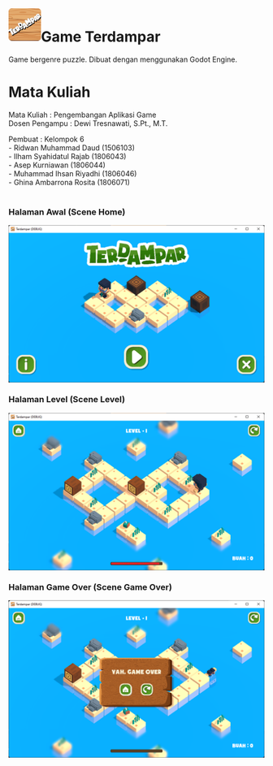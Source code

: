 <img src="icon.png" align="left" width="64" height="64">

# Game Terdampar
Game bergenre puzzle. Dibuat dengan menggunakan Godot Engine.

# Mata Kuliah
Mata Kuliah : Pengembangan Aplikasi Game <br>
Dosen Pengampu : Dewi Tresnawati, S.Pt., M.T. <br>

Pembuat : Kelompok 6 <br>
         - Ridwan Muhammad Daud	(1506103) <br>
         - Ilham Syahidatul Rajab	(1806043) <br>
         - Asep Kurniawan	(1806044) <br>
         - Muhammad Ihsan Riyadhi	(1806046) <br>
         - Ghina Ambarrona Rosita	(1806071) <br> <br>


### Halaman Awal (Scene Home)
<img align="center" src="assets/images/home.png">

### Halaman Level (Scene Level)
<img align="center" src="assets/images/level_1.png">

### Halaman Game Over (Scene Game Over)
<img align="center" src="assets/images/game_over.png">




